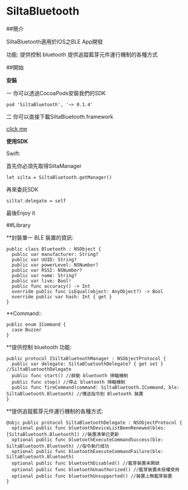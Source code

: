 # SiltaBluetooth

##簡介

SiltaBluetooth適用於IOS之BLE App開發

功能:
提供控制 bluetooth
提供追蹤藍芽元件運行機制的各種方式

##開始

**安裝**

一 你可以透過CocoaPods安裝我們的SDK

`pod 'SiltaBluetooth', '~> 0.1.4'`

二 你可以直接下載SiltaBluetooth.framework

[click me](https://drive.google.com/a/aengin.com/file/d/0Bxf8xz9_np75QzdFajVxM0lLUXM/view?usp=sharing)

**使用SDK**

Swift:
 
 首先你必須先取得SiltaManager

 `let silta = SiltaBluetooth.getManager()` 

 
 再來委託SDK

 `silta?.delegate = self`

 最後Enjoy it


##Library

**封裝單一 BLE 裝置的資訊:

    public class Bluetooth : NSObject {
      public var manufacturer: String?
      public var UUID: String?
      public var powerLevel: NSNumber?
      public var RSSI: NSNumber?
      public var name: String?
      public var live: Bool!
      public func accuracy() -> Int
      override public func isEqual(object: AnyObject?) -> Bool
      override public var hash: Int { get }
    }

**Command::

    public enum ICommand {
      case Buzzer
    }

**提供控制 bluetooth 功能:

    public protocol ISiltaBluetoothManager : NSObjectProtocol {
      public var delegate: SiltaBluetoothDelegate? { get set } //SiltaBluetoothDelegate
      public func start() //啟動 bluetooth 掃瞄機制
      public func stop() //停止 bluetooth 掃瞄機制
      public func fireCommand(command: SiltaBluetooth.ICommand, ble: SiltaBluetooth.Bluetooth) //傳送指令到 Bluetooth 裝置
    }

**提供追蹤藍芽元件運行機制的各種方式:

    @objc public protocol SiltaBluetoothDelegate : NSObjectProtocol {
      optional public func bluetoothDeviceListBeenRenewed(bles: [SiltaBluetooth.Bluetooth]) //裝置清單已更新
      optional public func bluetoothExecuteCommandSuccess(ble: SiltaBluetooth.Bluetooth) //指令執行成功
      optional public func bluetoothExecuteCommandFailure(ble: SiltaBluetooth.Bluetooth)
      optional public func bluetoothDisabled() //藍芽裝置未開啟
      optional public func bluetoothUnauthorized() //藍芽裝置未授權使用
      optional public func bluetoothUnsupported() //裝置上無藍芽裝置
    }


